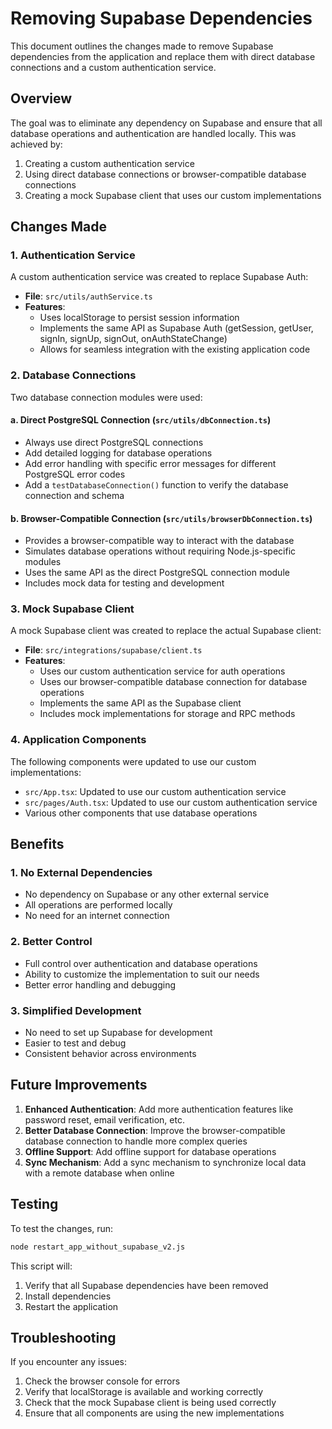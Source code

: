 # Removing Supabase Dependencies

This document outlines the changes made to remove Supabase dependencies from the application and replace them with direct database connections and a custom authentication service.

## Overview

The goal was to eliminate any dependency on Supabase and ensure that all database operations and authentication are handled locally. This was achieved by:

1. Creating a custom authentication service
2. Using direct database connections or browser-compatible database connections
3. Creating a mock Supabase client that uses our custom implementations

## Changes Made

### 1. Authentication Service

A custom authentication service was created to replace Supabase Auth:

- **File**: `src/utils/authService.ts`
- **Features**:
  - Uses localStorage to persist session information
  - Implements the same API as Supabase Auth (getSession, getUser, signIn, signUp, signOut, onAuthStateChange)
  - Allows for seamless integration with the existing application code

### 2. Database Connections

Two database connection modules were used:

#### a. Direct PostgreSQL Connection (`src/utils/dbConnection.ts`)

- Always use direct PostgreSQL connections
- Add detailed logging for database operations
- Add error handling with specific error messages for different PostgreSQL error codes
- Add a `testDatabaseConnection()` function to verify the database connection and schema

#### b. Browser-Compatible Connection (`src/utils/browserDbConnection.ts`)

- Provides a browser-compatible way to interact with the database
- Simulates database operations without requiring Node.js-specific modules
- Uses the same API as the direct PostgreSQL connection module
- Includes mock data for testing and development

### 3. Mock Supabase Client

A mock Supabase client was created to replace the actual Supabase client:

- **File**: `src/integrations/supabase/client.ts`
- **Features**:
  - Uses our custom authentication service for auth operations
  - Uses our browser-compatible database connection for database operations
  - Implements the same API as the Supabase client
  - Includes mock implementations for storage and RPC methods

### 4. Application Components

The following components were updated to use our custom implementations:

- `src/App.tsx`: Updated to use our custom authentication service
- `src/pages/Auth.tsx`: Updated to use our custom authentication service
- Various other components that use database operations

## Benefits

### 1. No External Dependencies

- No dependency on Supabase or any other external service
- All operations are performed locally
- No need for an internet connection

### 2. Better Control

- Full control over authentication and database operations
- Ability to customize the implementation to suit our needs
- Better error handling and debugging

### 3. Simplified Development

- No need to set up Supabase for development
- Easier to test and debug
- Consistent behavior across environments

## Future Improvements

1. **Enhanced Authentication**: Add more authentication features like password reset, email verification, etc.
2. **Better Database Connection**: Improve the browser-compatible database connection to handle more complex queries
3. **Offline Support**: Add offline support for database operations
4. **Sync Mechanism**: Add a sync mechanism to synchronize local data with a remote database when online

## Testing

To test the changes, run:

```bash
node restart_app_without_supabase_v2.js
```

This script will:

1. Verify that all Supabase dependencies have been removed
2. Install dependencies
3. Restart the application

## Troubleshooting

If you encounter any issues:

1. Check the browser console for errors
2. Verify that localStorage is available and working correctly
3. Check that the mock Supabase client is being used correctly
4. Ensure that all components are using the new implementations
